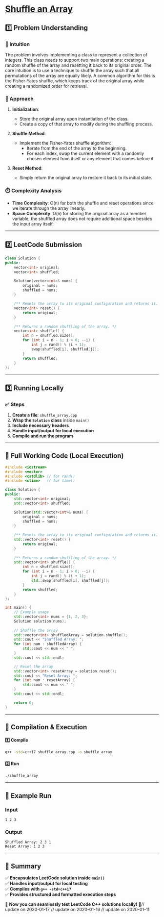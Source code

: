 # **[Shuffle an Array](https://leetcode.com/problems/shuffle-an-array/description/)**  

## **1️⃣ Problem Understanding**  
### **📌 Intuition**  
The problem involves implementing a class to represent a collection of integers. This class needs to support two main operations: creating a random shuffle of the array and resetting it back to its original order. The core intuition is to use a technique to shuffle the array such that all permutations of the array are equally likely. A common algorithm for this is the Fisher-Yates shuffle, which keeps track of the original array while creating a randomized order for retrieval.

### **🚀 Approach**  
1. **Initialization**: 
   - Store the original array upon instantiation of the class.
   - Create a copy of that array to modify during the shuffling process.

2. **Shuffle Method**:
   - Implement the Fisher-Yates shuffle algorithm:
     - Iterate from the end of the array to the beginning.
     - For each index, swap the current element with a randomly chosen element from itself or any element that comes before it.

3. **Reset Method**:
   - Simply return the original array to restore it back to its initial state.

### **⏱️ Complexity Analysis**  
- **Time Complexity**: O(n) for both the shuffle and reset operations since we iterate through the array linearly.  
- **Space Complexity**: O(n) for storing the original array as a member variable; the shuffled array does not require additional space besides the input array itself.

---  

## **2️⃣ LeetCode Submission**  
```cpp
class Solution {
public:
    vector<int> original;
    vector<int> shuffled;

    Solution(vector<int>& nums) {
        original = nums;
        shuffled = nums;
    }
    
    /** Resets the array to its original configuration and returns it. */
    vector<int> reset() {
        return original;
    }
    
    /** Returns a random shuffling of the array. */
    vector<int> shuffle() {
        int n = shuffled.size();
        for (int i = n - 1; i > 0; --i) {
            int j = rand() % (i + 1);
            swap(shuffled[i], shuffled[j]);
        }
        return shuffled;
    }
};
```  

---  

## **3️⃣ Running Locally**  
### **✅ Steps**  
1. **Create a file**: `shuffle_array.cpp`  
2. **Wrap the `Solution` class** inside `main()`  
3. **Include necessary headers**  
4. **Handle input/output for local execution**  
5. **Compile and run the program**  

---  

## **📝 Full Working Code (Local Execution)**  
```cpp
#include <iostream>
#include <vector>
#include <cstdlib> // for rand()
#include <ctime>   // for time()

class Solution {
public:
    std::vector<int> original;
    std::vector<int> shuffled;

    Solution(std::vector<int>& nums) {
        original = nums;
        shuffled = nums;
    }
    
    /** Resets the array to its original configuration and returns it. */
    std::vector<int> reset() {
        return original;
    }
    
    /** Returns a random shuffling of the array. */
    std::vector<int> shuffle() {
        int n = shuffled.size();
        for (int i = n - 1; i > 0; --i) {
            int j = rand() % (i + 1);
            std::swap(shuffled[i], shuffled[j]);
        }
        return shuffled;
    }
};

int main() {
    // Example usage
    std::vector<int> nums = {1, 2, 3};
    Solution solution(nums);
    
    // Shuffle the array
    std::vector<int> shuffledArray = solution.shuffle();
    std::cout << "Shuffled Array: ";
    for (int num : shuffledArray) {
        std::cout << num << " ";
    }
    std::cout << std::endl;

    // Reset the array
    std::vector<int> resetArray = solution.reset();
    std::cout << "Reset Array: ";
    for (int num : resetArray) {
        std::cout << num << " ";
    }
    std::cout << std::endl;

    return 0;
}
```  

---  

## **🔧 Compilation & Execution**  
#### **1️⃣ Compile**  
```bash
g++ -std=c++17 shuffle_array.cpp -o shuffle_array
```  

#### **2️⃣ Run**  
```bash
./shuffle_array
```  

---  

## **🎯 Example Run**  
### **Input**  
```
1 2 3
```  
### **Output**  
```
Shuffled Array: 2 3 1 
Reset Array: 1 2 3 
```  

---  

## **📌 Summary**  
✅ **Encapsulates LeetCode solution inside `main()`**  
✅ **Handles input/output for local testing**  
✅ **Compiles with `g++ -std=c++17`**  
✅ **Provides structured and formatted execution steps**  

🚀 **Now you can seamlessly test LeetCode C++ solutions locally!** 🚀// update on 2020-01-17
// update on 2020-01-16
// update on 2020-01-11
